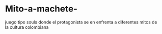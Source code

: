 # Mito-a-machete-
juego tipo souls donde el protagonista se en enfrenta a diferentes mitos de la cultura colombiana 
